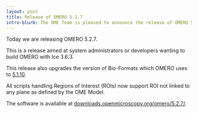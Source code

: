 ```yaml
---
layout: post
title: Release of OMERO 5.2.7
intro-blurb: The OME Team is pleased to announce the release of OMERO 5.2.7
---
```

Today we are releasing OMERO 5.2.7. 

This is a release aimed at system administrators or developers wanting to build OMERO with Ice 3.6.3.

This release also upgrades the version of Bio-Formats which OMERO uses to [5.1.10](https://www.openmicroscopy.org/site/support/bio-formats5.1/about/whats-new.html).

All scripts handling Regions of Interest (ROIs) now support ROI not linked to any plane as defined by the OME Model.

The software is available at [downloads.openmicroscopy.org/omero/5.2.7/](http://downloads.openmicroscopy.org/omero/5.2.7).
